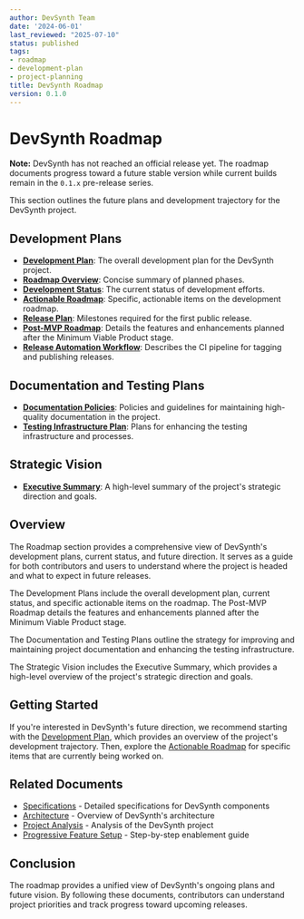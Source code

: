```yaml
---
author: DevSynth Team
date: '2024-06-01'
last_reviewed: "2025-07-10"
status: published
tags:
- roadmap
- development-plan
- project-planning
title: DevSynth Roadmap
version: 0.1.0
---
```


# DevSynth Roadmap

**Note:** DevSynth has not reached an official release yet. The roadmap
documents progress toward a future stable version while current builds remain in
the `0.1.x` pre-release series.

This section outlines the future plans and development trajectory for the DevSynth project.

## Development Plans

- **[Development Plan](development_plan.md)**: The overall development plan for the DevSynth project.
- **[Roadmap Overview](development_plan.md#roadmap-overview)**: Concise summary of planned phases.
- **[Development Status](development_status.md)**: The current status of development efforts.
- **[Actionable Roadmap](actionable_roadmap.md)**: Specific, actionable items on the development roadmap.
- **[Release Plan](release_plan.md)**: Milestones required for the first public release.
- **[Post-MVP Roadmap](post_mvp_roadmap.md)**: Details the features and enhancements planned after the Minimum Viable Product stage.
- **[Release Automation Workflow](release_automation.md)**: Describes the CI pipeline for tagging and publishing releases.

## Documentation and Testing Plans

- **[Documentation Policies](../policies/documentation_policies.md)**: Policies and guidelines for maintaining high-quality documentation in the project.
- **[Testing Infrastructure Plan](../specifications/testing_infrastructure.md)**: Plans for enhancing the testing infrastructure and processes.

## Strategic Vision

- **[Executive Summary](../analysis/executive_summary.md)**: A high-level summary of the project's strategic direction and goals.

## Overview

The Roadmap section provides a comprehensive view of DevSynth's development plans, current status, and future direction. It serves as a guide for both contributors and users to understand where the project is headed and what to expect in future releases.

The Development Plans include the overall development plan, current status, and specific actionable items on the roadmap. The Post-MVP Roadmap details the features and enhancements planned after the Minimum Viable Product stage.

The Documentation and Testing Plans outline the strategy for improving and maintaining project documentation and enhancing the testing infrastructure.

The Strategic Vision includes the Executive Summary, which provides a high-level overview of the project's strategic direction and goals.

## Getting Started

If you're interested in DevSynth's future direction, we recommend starting with the [Development Plan](development_plan.md), which provides an overview of the project's development trajectory. Then, explore the [Actionable Roadmap](actionable_roadmap.md) for specific items that are currently being worked on.

## Related Documents

- [Specifications](../specifications/index.md) - Detailed specifications for DevSynth components
- [Architecture](../architecture/index.md) - Overview of DevSynth's architecture
- [Project Analysis](../analysis/index.md) - Analysis of the DevSynth project
- [Progressive Feature Setup](../user_guides/progressive_setup.md) - Step-by-step enablement guide
## Conclusion

The roadmap provides a unified view of DevSynth's ongoing plans and future vision. By following these documents, contributors can understand project priorities and track progress toward upcoming releases.

